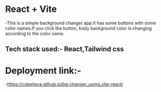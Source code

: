 # React + Vite

-This is a simple background changer app.It has some buttons with some color names.If you click the button, body background color is changing according to the color name. 

## Tech stack used:- React,Tailwind css

# Deployment link:-
-https://cpbehera.github.io/bg-changer_using_vite-react/
